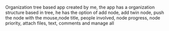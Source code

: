 Organization tree based app created by me, the app has a organization structure based in tree, he has the option of add node, add twin node, push the node with the mouse,node title,
people involved, node progress, node priority, attach files, text, comments and manage all
